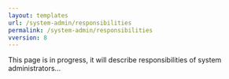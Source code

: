 ```yaml
---
layout: templates
url: /system-admin/responsibilities
permalink: /system-admin/responsibilities
vversion: 8
---
```



This page is in progress, it will describe responsibilities of system administrators...

